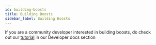 ```yaml
---
id: building-boosts
title: Building Boosts
sidebar_label: Building Boosts
---
```


If you are a community developer interested in building boosts, do check out our [tutorial](/docs/devs/new-boosts) in our Developer docs section